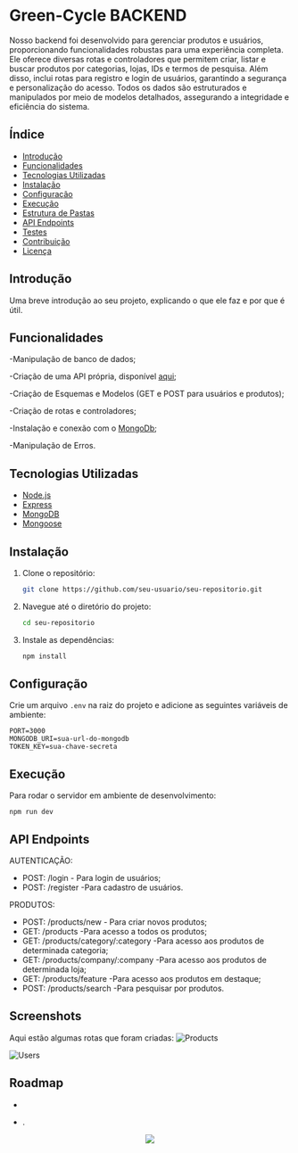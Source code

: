 # Green-Cycle BACKEND

Nosso backend foi desenvolvido para gerenciar produtos e usuários, proporcionando funcionalidades robustas para uma experiência completa. Ele oferece diversas rotas e controladores que permitem criar, listar e buscar produtos por categorias, lojas, IDs e termos de pesquisa. Além disso, inclui rotas para registro e login de usuários, garantindo a segurança e personalização do acesso. Todos os dados são estruturados e manipulados por meio de modelos detalhados, assegurando a integridade e eficiência do sistema.


## Índice

- [Introdução](#introdução)
- [Funcionalidades](#funcionalidades)
- [Tecnologias Utilizadas](#tecnologias-utilizadas)
- [Instalação](#instalação)
- [Configuração](#configuração)
- [Execução](#execução)
- [Estrutura de Pastas](#estrutura-de-pastas)
- [API Endpoints](#api-endpoints)
- [Testes](#testes)
- [Contribuição](#contribuição)
- [Licença](#licença)

## Introdução

Uma breve introdução ao seu projeto, explicando o que ele faz e por que é útil.

## Funcionalidades

-Manipulação de banco de dados;

-Criação de uma API própria, disponível [aqui](https://green-cycle-ys6i.onrender.com);

-Criação de Esquemas e Modelos (GET e POST para usuários e produtos);

-Criação de rotas e controladores;

-Instalação e conexão com o [MongoDb](https://www.mongodb.com);

-Manipulação de Erros.

## Tecnologias Utilizadas

- [Node.js](https://nodejs.org/)
- [Express](https://expressjs.com/)
- [MongoDB](https://www.mongodb.com/)
- [Mongoose](https://mongoosejs.com/)

## Instalação

1. Clone o repositório:
    ```bash
    git clone https://github.com/seu-usuario/seu-repositorio.git
    ```

2. Navegue até o diretório do projeto:
    ```bash
    cd seu-repositorio
    ```

3. Instale as dependências:
    ```bash
    npm install
    ```

## Configuração

Crie um arquivo `.env` na raiz do projeto e adicione as seguintes variáveis de ambiente:

```env
PORT=3000
MONGODB_URI=sua-url-do-mongodb
TOKEN_KEY=sua-chave-secreta
   ```
## Execução

Para rodar o servidor em ambiente de desenvolvimento:

```
npm run dev
   ```
## API Endpoints

AUTENTICAÇÃO:
- POST: /login - Para login de usuários;
- POST: /register -Para cadastro de usuários.

PRODUTOS:
- POST: /products/new - Para criar novos produtos;
- GET: /products -Para acesso a todos os produtos;
- GET: /products/category/:category -Para acesso aos produtos de determinada categoria;
- GET: /products/company/:company -Para acesso aos produtos de determinada loja;
- GET: /products/feature -Para acesso aos produtos em destaque;
- POST: /products/search -Para pesquisar por produtos.


## Screenshots

Aqui estão algumas rotas que foram criadas:
![Products](https://github.com/vinib96/web_project_around_express/assets/141737376/54ad1b71-e39d-4e40-83e1-6ded8516683c)

![Users](https://github.com/vinib96/web_project_around_express/assets/141737376/4d5ef4c5-808e-42d9-b181-765ccfc65f41)


## Roadmap

- 

- .


<div align="center"><img src="https://user-images.githubusercontent.com/97989643/224550089-f2541ade-c5c6-4afa-8538-51a8dda4e23b.gif" /></div>
